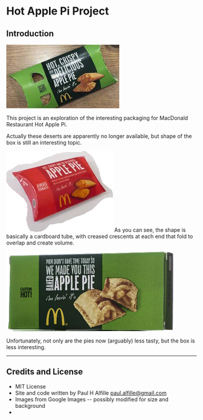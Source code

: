 # Hot Apple Pi Project
## Introduction

![](images/HAP2.jpeg)

This project is an exploration of the interesting packaging for MacDonald Restaurant Hot Apple Pi.

Actually these deserts are apparently no longer available, but shape of the box is still an interesting topic.

![](images/HAP.png)
 As you can see, the shape is basically a cardboard tube, with creased crescents at each end that fold to overlap and create volume.
 
![](images/Baked.png)

Unfortunately, not only are the pies now (arguably) less tasty, but the box is less interesting.

------

## Credits and License

* MIT License
* Site and code written by Paul H Alfille paul.alfille@gmail.com
* Images from Google Images -- possibly modified for size and background
* 